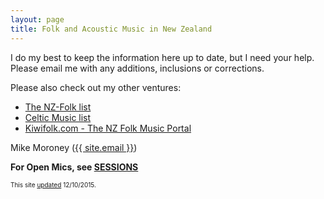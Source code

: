 ```yaml
---
layout: page
title: Folk and Acoustic Music in New Zealand
---
```


I do my best to keep the information here up to date, but I need your help. Please
email me with any additions, inclusions or corrections.

Please also check out my other ventures:

 * <a href="http://kiwifolk.com/mailman/listinfo/nz-folk_kiwifolk.com">The NZ-Folk list</a>
 * <a href="http://kiwifolk.com/mailman/listinfo/celtic-music_kiwifolk.com">Celtic Music list</a>
 * <a href="http://www.kiwifolk.com">Kiwifolk.com - The NZ Folk Music Portal</a>


<p>
Mike Moroney (<a href="MAILTO:{{ site.email }}">{{ site.email }}</a>)
</p>

<p>
<strong>For Open Mics, see <a href="/live_music/sessions.html">SESSIONS</a></strong>
</p>

<p>
<font size="1">
This site <a href="updates.html">updated</a> 12/10/2015.
</font>
</p>
